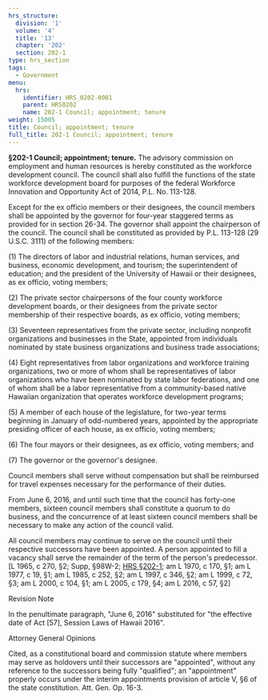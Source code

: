 ```yaml
---
hrs_structure:
  division: '1'
  volume: '4'
  title: '13'
  chapter: '202'
  section: 202-1
type: hrs_section
tags:
  - Government
menu:
  hrs:
    identifier: HRS_0202-0001
    parent: HRS0202
    name: 202-1 Council; appointment; tenure
weight: 15005
title: Council; appointment; tenure
full_title: 202-1 Council; appointment; tenure
---
```

**§202-1 Council; appointment; tenure.** The advisory commission on employment and human resources is hereby constituted as the workforce development council. The council shall also fulfill the functions of the state workforce development board for purposes of the federal Workforce Innovation and Opportunity Act of 2014, P.L. No. 113-128.

Except for the ex officio members or their designees, the council members shall be appointed by the governor for four-year staggered terms as provided for in section 26-34\. The governor shall appoint the chairperson of the council. The council shall be constituted as provided by P.L. 113-128 (29 U.S.C. 3111) of the following members:

(1) The directors of labor and industrial relations, human services, and business, economic development, and tourism; the superintendent of education; and the president of the University of Hawaii or their designees, as ex officio, voting members;

(2) The private sector chairpersons of the four county workforce development boards, or their designees from the private sector membership of their respective boards, as ex officio, voting members;

(3) Seventeen representatives from the private sector, including nonprofit organizations and businesses in the State, appointed from individuals nominated by state business organizations and business trade associations;

(4) Eight representatives from labor organizations and workforce training organizations, two or more of whom shall be representatives of labor organizations who have been nominated by state labor federations, and one of whom shall be a labor representative from a community-based native Hawaiian organization that operates workforce development programs;

(5) A member of each house of the legislature, for two-year terms beginning in January of odd-numbered years, appointed by the appropriate presiding officer of each house, as ex officio, voting members;

(6) The four mayors or their designees, as ex officio, voting members; and

(7) The governor or the governor's designee.

Council members shall serve without compensation but shall be reimbursed for travel expenses necessary for the performance of their duties.

From June 6, 2016, and until such time that the council has forty-one members, sixteen council members shall constitute a quorum to do business, and the concurrence of at least sixteen council members shall be necessary to make any action of the council valid.

All council members may continue to serve on the council until their respective successors have been appointed. A person appointed to fill a vacancy shall serve the remainder of the term of the person's predecessor. [L 1965, c 270, §2; Supp, §98W-2; [HRS §202-1](/title-13/chapter-202/section-202-1/); am L 1970, c 170, §1; am L 1977, c 19, §1; am L 1985, c 252, §2; am L 1997, c 346, §2; am L 1999, c 72, §3; am L 2000, c 104, §1; am L 2005, c 179, §4; am L 2016, c 57, §2]

Revision Note

In the penultimate paragraph, "June 6, 2016" substituted for "the effective date of Act [57], Session Laws of Hawaii 2016".

Attorney General Opinions

Cited, as a constitutional board and commission statute where members may serve as holdovers until their successors are "appointed", without any reference to the successors being fully "qualified"; an "appointment" properly occurs under the interim appointments provision of article V, §6 of the state constitution. Att. Gen. Op. 16-3.